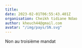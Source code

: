```yaml
---
title: 
date: 2023-02-01T06:55:43.401Z
organisation: Cheikh tidiane Ndao 
author: kheuch44@gmail.com
avatar: "/img/pays/SN.svg"
---
```


Non au troisième mandat 